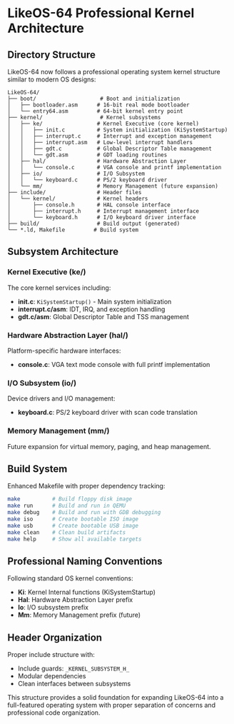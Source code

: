 # LikeOS-64 Professional Kernel Architecture

## Directory Structure

LikeOS-64 now follows a professional operating system kernel structure similar to modern OS designs:

```
LikeOS-64/
├── boot/                    # Boot and initialization
│   ├── bootloader.asm      # 16-bit real mode bootloader
│   └── entry64.asm         # 64-bit kernel entry point
├── kernel/                  # Kernel subsystems
│   ├── ke/                 # Kernel Executive (core kernel)
│   │   ├── init.c          # System initialization (KiSystemStartup)
│   │   ├── interrupt.c     # Interrupt and exception management
│   │   ├── interrupt.asm   # Low-level interrupt handlers
│   │   ├── gdt.c           # Global Descriptor Table management
│   │   └── gdt.asm         # GDT loading routines
│   ├── hal/                # Hardware Abstraction Layer
│   │   └── console.c       # VGA console and printf implementation
│   ├── io/                 # I/O Subsystem
│   │   └── keyboard.c      # PS/2 keyboard driver
│   └── mm/                 # Memory Management (future expansion)
├── include/                # Header files
│   └── kernel/             # Kernel headers
│       ├── console.h       # HAL console interface
│       ├── interrupt.h     # Interrupt management interface
│       └── keyboard.h      # I/O keyboard driver interface
├── build/                  # Build output (generated)
└── *.ld, Makefile         # Build system
```

## Subsystem Architecture

### Kernel Executive (ke/)
The core kernel services including:
- **init.c**: `KiSystemStartup()` - Main system initialization
- **interrupt.c/asm**: IDT, IRQ, and exception handling
- **gdt.c/asm**: Global Descriptor Table and TSS management

### Hardware Abstraction Layer (hal/)
Platform-specific hardware interfaces:
- **console.c**: VGA text mode console with full printf implementation

### I/O Subsystem (io/)
Device drivers and I/O management:
- **keyboard.c**: PS/2 keyboard driver with scan code translation

### Memory Management (mm/)
Future expansion for virtual memory, paging, and heap management.

## Build System

Enhanced Makefile with proper dependency tracking:

```bash
make          # Build floppy disk image
make run      # Build and run in QEMU
make debug    # Build and run with GDB debugging
make iso      # Create bootable ISO image
make usb      # Create bootable USB image
make clean    # Clean build artifacts
make help     # Show all available targets
```

## Professional Naming Conventions

Following standard OS kernel conventions:
- **Ki**: Kernel Internal functions (KiSystemStartup)
- **Hal**: Hardware Abstraction Layer prefix
- **Io**: I/O subsystem prefix  
- **Mm**: Memory Management prefix (future)

## Header Organization

Proper include structure with:
- Include guards: `_KERNEL_SUBSYSTEM_H_`
- Modular dependencies
- Clean interfaces between subsystems

This structure provides a solid foundation for expanding LikeOS-64 into a full-featured operating system with proper separation of concerns and professional code organization.
